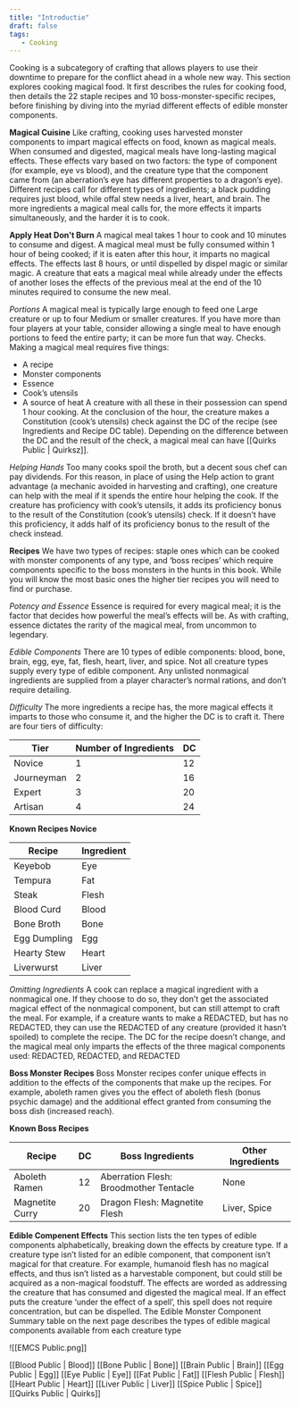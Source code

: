 ```yaml
---
title: "Introductie"
draft: false
tags:
   - Cooking
---
```

Cooking is a subcategory of crafting that allows players to use their downtime to prepare for the conflict ahead in a whole new way. This section explores cooking magical food. It first describes the rules for cooking food, then details the 22 staple recipes and 10 boss-monster-specific recipes, before finishing by diving into the myriad different effects of edible monster components.

**Magical Cuisine**
Like crafting, cooking uses harvested monster components to impart magical effects on food, known as magical meals. When consumed and digested, magical meals have long-lasting magical effects. These effects vary based on two factors: the type of component (for example, eye vs blood), and the creature type that the component came from (an aberration’s eye has different properties to a dragon’s eye). Different recipes call for different types of ingredients; a black pudding requires just blood, while offal stew needs a liver, heart, and brain. The more ingredients a magical meal calls for, the more effects it imparts simultaneously, and the harder it is to cook.

**Apply Heat Don't Burn**
A magical meal takes 1 hour to cook and 10 minutes to consume and digest. A magical meal must be fully consumed within 1 hour of being cooked; if it is eaten after this hour, it imparts no magical effects. The effects last 8 hours, or until dispelled by dispel magic or similar magic. A creature that eats a magical meal while already under the effects of another loses the effects of the previous meal at the end of the 10 minutes required to consume the new meal.

*Portions*
A magical meal is typically large enough to feed one Large creature or up to four Medium or smaller creatures. If you have more than four players at your table, consider allowing a single meal to have enough portions to feed the entire party; it can be more fun that way. Checks. Making a magical meal requires five things: 
- A recipe 
- Monster components 
- Essence 
- Cook’s utensils 
- A source of heat 
A creature with all these in their possession can spend 1 hour cooking. At the conclusion of the hour, the creature makes a Constitution (cook’s utensils) check against the DC of the recipe (see Ingredients and Recipe DC table). Depending on the difference between the DC and the result of the check, a magical meal can have [[Quirks Public | Quirksz]].

*Helping Hands*
Too many cooks spoil the broth, but a decent sous chef can pay dividends. For this reason, in place of using the Help action to grant advantage (a mechanic avoided in harvesting and crafting), one creature can help with the meal if it spends the entire hour helping the cook. If the creature has proficiency with cook’s utensils, it adds its proficiency bonus to the result of the Constitution (cook’s utensils) check. If it doesn’t have this proficiency, it adds half of its proficiency bonus to the result of the check instead.

**Recipes**
We have two types of recipes: staple ones which can be cooked with monster components of any type, and ‘boss recipes’ which require components specific to the boss monsters in the hunts in this book. While you will know the most basic ones the higher tier recipes you will need to find or purchase.

*Potency and Essence*
Essence is required for every magical meal; it is the factor that decides how powerful the meal’s effects will be. As with crafting, essence dictates the rarity of the magical meal, from uncommon to legendary. 

*Edible Components*
There are 10 types of edible components: blood, bone, brain, egg, eye, fat, flesh, heart, liver, and spice. Not all creature types supply every type of edible component.  Any unlisted nonmagical ingredients are supplied from a player character’s normal rations, and don’t require detailing. 

*Difficulty*
The more ingredients a recipe has, the more magical effects it imparts to those who consume it, and the higher the DC is to craft it. There are four tiers of difficulty:

| Tier       | Number of Ingredients | DC  |
| ---------- | --------------------- | --- |
| Novice     | 1                     | 12  |
| Journeyman | 2                     | 16  |
| Expert     | 3                     | 20  |
| Artisan    | 4                     | 24  | 

**Known Recipes Novice**

| Recipe          | Ingredient           |
| --------------- | -------------------- |
| Keyebob         | Eye                  |
| Tempura         | Fat                  |
| Steak           | Flesh                |
| Blood Curd      | Blood                |
| Bone Broth      | Bone                 |
| Egg Dumpling    | Egg                  |
| Hearty Stew     | Heart                |
| Liverwurst      | Liver                |

*Omitting Ingredients* 
A cook can replace a magical ingredient with a nonmagical one. If they choose to do so, they don’t get the associated magical effect of the nonmagical component, but can still attempt to craft the meal. For example, if a creature wants to make a REDACTED, but has no REDACTED, they can use the REDACTED of any creature (provided it hasn’t spoiled) to complete the recipe. The DC for the recipe doesn’t change, and the magical meal only imparts the effects of the three magical components used: REDACTED, REDACTED, and REDACTED

**Boss Monster Recipes**
Boss Monster recipes confer unique effects in addition to the effects of the components that make up the recipes. For example, aboleth ramen gives you the effect of aboleth flesh (bonus psychic damage) and the additional effect granted from consuming the boss dish (increased reach).

**Known Boss Recipes**

| Recipe          | DC  | Boss Ingredients                       | Other Ingredients |
| --------------- | --- | -------------------------------------- | ----------------- |
| Aboleth Ramen   | 12  | Aberration Flesh: Broodmother Tentacle | None              |
| Magnetite Curry | 20  | Dragon Flesh: Magnetite Flesh          | Liver, Spice      | 

**Edible Compenent Effects**
This section lists the ten types of edible components alphabetically, breaking down the effects by creature type. If a creature type isn’t listed for an edible component, that component isn’t magical for that creature. For example, humanoid flesh has no magical effects, and thus isn’t listed as a harvestable component, but could still be acquired as a non-magical foodstuff. The effects are worded as addressing the creature that has consumed and digested the magical meal. If an effect puts the creature ‘under the effect of a spell’, this spell does not require concentration, but can be dispelled. The Edible Monster Component Summary table on the next page describes the types of edible magical components available from each creature type

![[EMCS Public.png]]

[[Blood Public | Blood]]
[[Bone Public | Bone]]
[[Brain Public | Brain]]
[[Egg Public | Egg]]
[[Eye Public | Eye]]
[[Fat Public | Fat]]
[[Flesh Public | Flesh]]
[[Heart Public | Heart]]
[[Liver Public | Liver]]
[[Spice Public | Spice]]
[[Quirks Public | Quirks]]